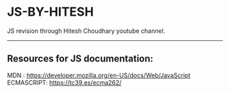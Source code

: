# JS-BY-HITESH
JS revision through Hitesh Choudhary youtube channel.

---

## Resources for JS documentation:
MDN : https://developer.mozilla.org/en-US/docs/Web/JavaScript  
ECMASCRIPT: https://tc39.es/ecma262/

